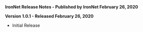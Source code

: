 **IronNet Release Notes - Published by IronNet February 26, 2020**


**Version 1.0.1 - Released February 26, 2020**

* Initial Release
